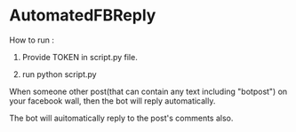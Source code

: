 AutomatedFBReply
================

How to run :

1. Provide TOKEN in script.py file.

2. run python script.py

When someone other post(that can contain any text including "botpost") on your facebook wall, then the bot will reply automatically.

The bot will auitomatically reply to the post's comments also.
